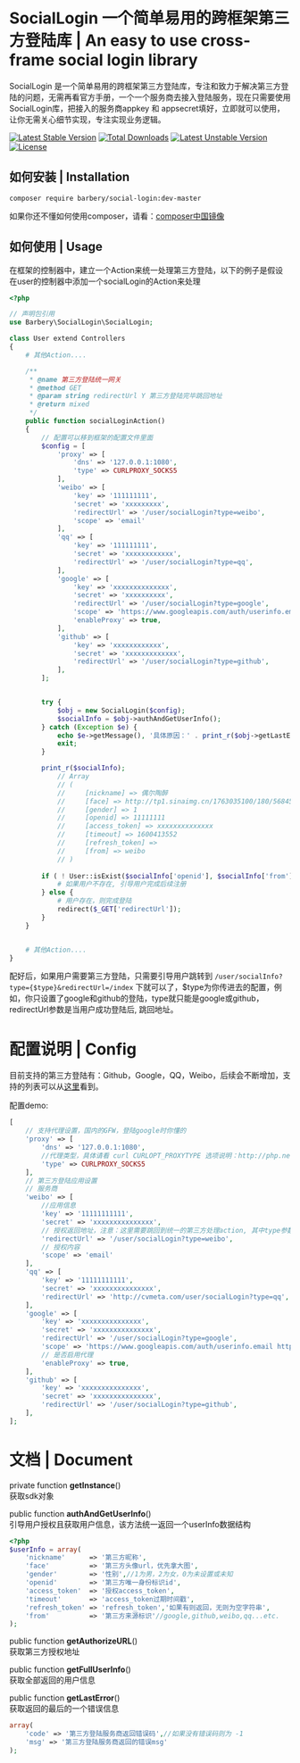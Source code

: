 # SocialLogin 一个简单易用的跨框架第三方登陆库 | An easy to use cross-frame social login library

SocialLogin 是一个简单易用的跨框架第三方登陆库，专注和致力于解决第三方登陆的问题，无需再看官方手册，一个一个服务商去接入登陆服务，现在只需要使用SocialLogin库，把接入的服务商appkey 和 appsecret填好，立即就可以使用，让你无需关心细节实现，专注实现业务逻辑。

[![Latest Stable Version](https://poser.pugx.org/barbery/social-login/v/stable)](https://packagist.org/packages/barbery/social-login) [![Total Downloads](https://poser.pugx.org/barbery/social-login/downloads)](https://packagist.org/packages/barbery/social-login) [![Latest Unstable Version](https://poser.pugx.org/barbery/social-login/v/unstable)](https://packagist.org/packages/barbery/social-login) [![License](https://poser.pugx.org/barbery/social-login/license)](https://packagist.org/packages/barbery/social-login)

## 如何安装 | Installation

```
composer require barbery/social-login:dev-master
```
如果你还不懂如何使用composer，请看：[composer中国镜像](http://www.phpcomposer.com/)


## 如何使用 | Usage

在框架的控制器中，建立一个Action来统一处理第三方登陆，以下的例子是假设在user的控制器中添加一个socialLogin的Action来处理
```php
<?php

// 声明包引用
use Barbery\SocialLogin\SocialLogin;

class User extend Controllers
{
    # 其他Action....

    /**
     * @name 第三方登陆统一网关
     * @method GET
     * @param string redirectUrl Y 第三方登陆完毕跳回地址
     * @return mixed
     */
    public function socialLoginAction()
    {
        // 配置可以移到框架的配置文件里面
        $config = [
            'proxy' => [
                'dns' => '127.0.0.1:1080',
                'type' => CURLPROXY_SOCKS5
            ],
            'weibo' => [
                'key' => '111111111',
                'secret' => 'xxxxxxxxx',
                'redirectUrl' => '/user/socialLogin?type=weibo',
                'scope' => 'email'
            ],
            'qq' => [
                'key' => '111111111',
                'secret' => 'xxxxxxxxxxxx',
                'redirectUrl' => '/user/socialLogin?type=qq',
            ],
            'google' => [
                'key' => 'xxxxxxxxxxxxxx',
                'secret' => 'xxxxxxxxxx',
                'redirectUrl' => '/user/socialLogin?type=google',
                'scope' => 'https://www.googleapis.com/auth/userinfo.email https://www.googleapis.com/auth/userinfo.profile',
                'enableProxy' => true,
            ],
            'github' => [
                'key' => 'xxxxxxxxxxxx',
                'secret' => 'xxxxxxxxxxxxx',
                'redirectUrl' => '/user/socialLogin?type=github',
            ],
        ];


        try {
            $obj = new SocialLogin($config);
            $socialInfo = $obj->authAndGetUserInfo();
        } catch (Exception $e) {
            echo $e->getMessage(), '具体原因：' . print_r($obj->getLastError(), true);
            exit;
        }

        print_r($socialInfo);
            // Array
            // (
            //     [nickname] => 偶尔陶醉
            //     [face] => http://tp1.sinaimg.cn/1763035100/180/5684566873/1
            //     [gender] => 1
            //     [openid] => 11111111
            //     [access_token] => xxxxxxxxxxxxxx
            //     [timeout] => 1600413552
            //     [refresh_token] => 
            //     [from] => weibo
            // )
        
        if ( ! User::isExist($socialInfo['openid'], $socialInfo['from'])) {
            # 如果用户不存在, 引导用户完成后续注册
        } else {
            # 用户存在，则完成登陆
            redirect($_GET['redirectUrl']);
        }
    }


    # 其他Action....
}

```

配好后，如果用户需要第三方登陆，只需要引导用户跳转到
`/user/socialInfo?type={$type}&redirectUrl=/index` 下就可以了，$type为你传进去的配置，例如，你只设置了google和github的登陆，type就只能是google或github，redirectUrl参数是当用户成功登陆后, 跳回地址。


# 配置说明 | Config

目前支持的第三方登陆有：Github，Google，QQ，Weibo，后续会不断增加，支持的列表可以从[这里](https://github.com/Barbery/socialLogin/tree/master/src/sdks/adapter)看到。

配置demo:
```php
[
    // 支持代理设置，国内的GFW，登陆google时你懂的
    'proxy' => [
        'dns' => '127.0.0.1:1080',
        //代理类型，具体请看 curl CURLOPT_PROXYTYPE 选项说明：http://php.net/manual/zh/function.curl-setopt.php 
        'type' => CURLPROXY_SOCKS5
    ],
    // 第三方登陆应用设置
    // 服务商
    'weibo' => [
        //应用信息
        'key' => '11111111111',
        'secret' => 'xxxxxxxxxxxxxxx',
        // 授权返回地址，注意：这里需要跳回到统一的第三方处理action, 其中type参数要和服务商对应不可缺失
        'redirectUrl' => '/user/socialLogin?type=weibo',
        // 授权内容
        'scope' => 'email'
    ],
    'qq' => [
        'key' => '11111111111',
        'secret' => 'xxxxxxxxxxxxxxx',
        'redirectUrl' => 'http://cvmeta.com/user/socialLogin?type=qq',
    ],
    'google' => [
        'key' => 'xxxxxxxxxxxxxxx',
        'secret' => 'xxxxxxxxxxxxxxx',
        'redirectUrl' => '/user/socialLogin?type=google',
        'scope' => 'https://www.googleapis.com/auth/userinfo.email https://www.googleapis.com/auth/userinfo.profile',
        // 是否启用代理
        'enableProxy' => true,
    ],
    'github' => [
        'key' => 'xxxxxxxxxxxxxxx',
        'secret' => 'xxxxxxxxxxxxxxx',
        'redirectUrl' => '/user/socialLogin?type=github',
    ],
];
```



# 文档 | Document

private function **getInstance**()  
获取sdk对象

public function **authAndGetUserInfo**()  
引导用户授权且获取用户信息，该方法统一返回一个userInfo数据结构
```php
<?php
$userInfo = array(
    'nickname'      => '第三方昵称',
    'face'          => '第三方头像url，优先拿大图',
    'gender'        => '性别',//1为男，2为女，0为未设置或未知
    'openid'        => '第三方唯一身份标识id',
    'access_token'  => '授权access_token',
    'timeout'       => 'access_token过期时间戳',
    'refresh_token' => 'refresh_token','如果有则返回，无则为空字符串',
    'from'          => '第三方来源标识'//google,github,weibo,qq...etc.
);
```
public function **getAuthorizeURL**()  
获取第三方授权地址

public function **getFullUserInfo**()  
获取全部返回的用户信息

public function **getLastError**()  
获取返回的最后的一个错误信息
```php
array(
    'code' => '第三方登陆服务商返回错误码',//如果没有错误码则为 -1
    'msg' => '第三方登陆服务商返回的错误msg'
);
```
